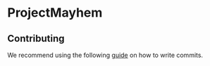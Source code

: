 # ProjectMayhem

## Contributing
We recommend using the following [guide](https://github.com/erlang/otp/wiki/Writing-good-commit-messages) on how to write commits.
